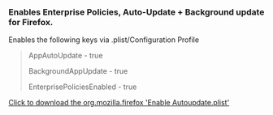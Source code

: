 ### Enables Enterprise Policies, Auto-Update + Background update for Firefox.

Enables the following keys via .plist/Configuration Profile

 >AppAutoUpdate - true
 >
 >BackgroundAppUpdate - true
 >
 >EnterprisePoliciesEnabled - true


[Click to download the org.mozilla.firefox 'Enable Autoupdate.plist'](https://gregknackstedt.com/Jamf_things/Configuration%20Profiles/org.mozilla.firefox/Enable%20Autoupdate.plist)
